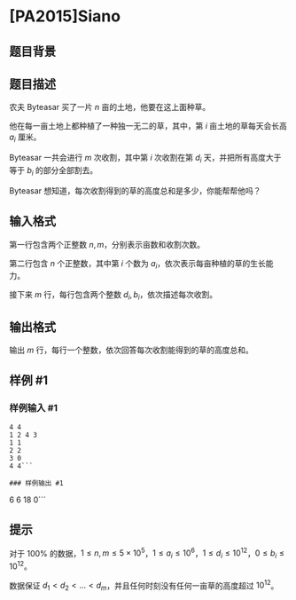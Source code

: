 # [PA2015]Siano

## 题目背景



## 题目描述

农夫 Byteasar 买了一片 $n$ 亩的土地，他要在这上面种草。

他在每一亩土地上都种植了一种独一无二的草，其中，第 $i$ 亩土地的草每天会长高 $a_i$ 厘米。

Byteasar 一共会进行 $m$ 次收割，其中第 $i$ 次收割在第 $d_i$ 天，并把所有高度大于等于 $b_i$ 的部分全部割去。

Byteasar 想知道，每次收割得到的草的高度总和是多少，你能帮帮他吗？

## 输入格式

第一行包含两个正整数 $n,m$，分别表示亩数和收割次数。

第二行包含 $n$ 个正整数，其中第 $i$ 个数为 $a_i$，依次表示每亩种植的草的生长能力。

接下来 $m$ 行，每行包含两个整数 $d_i,b_i$，依次描述每次收割。



## 输出格式

输出 $m$ 行，每行一个整数，依次回答每次收割能得到的草的高度总和。

## 样例 #1

### 样例输入 #1
```
4 4
1 2 4 3
1 1
2 2
3 0
4 4```

### 样例输出 #1

```
6
6
18
0```

## 提示

对于 $100\%$ 的数据，$1\le n,m\le 5\times 10^5$，$1\le a_i\le 10^6$，$1\le d_i\le 10^{12}$，$0\le b_i\le 10^{12}$。

数据保证 $d_1<d_2<...<d_m$，并且任何时刻没有任何一亩草的高度超过 $10^{12}$。
